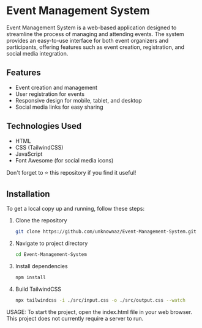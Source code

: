 #  Event Management System

Event Management System is a web-based application designed to streamline the process of managing and attending events. The system provides an easy-to-use interface for both event organizers and participants, offering features such as event creation, registration, and social media integration.


## Features
- Event creation and management
- User registration for events
- Responsive design for mobile, tablet, and desktop
- Social media links for easy sharing


## Technologies Used
- HTML
- CSS (TailwindCSS)
- JavaScript
- Font Awesome (for social media icons)


Don't forget to ⭐ this repository if you find it useful!


## Installation
To get a local copy up and running, follow these steps:

1. Clone the repository
   ```sh
   git clone https://github.com/unknownaz/Event-Management-System.git

2. Navigate to project directory
   ```sh
   cd Event-Management-System

3. Install dependencies
   ```sh
   npm install
   
4. Build TailwindCSS
   ```sh
   npx tailwindcss -i ./src/input.css -o ./src/output.css --watch
   ```


USAGE:
To start the project, open the index.html file in your web browser. This project does not currently require a server to run.



